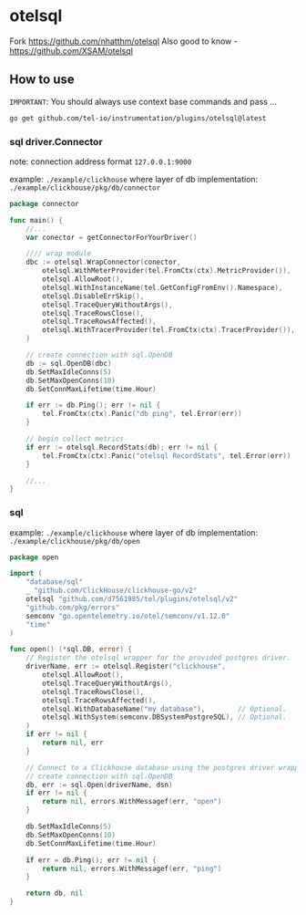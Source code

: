# otelsql

Fork https://github.com/nhatthm/otelsql
Also good to know - https://github.com/XSAM/otelsql

## How to use

`IMPORTANT`: You should always use context base commands and pass ...

```bash
go get github.com/tel-io/instrumentation/plugins/otelsql@latest
```

### sql driver.Connector

note: connection address format `127.0.0.1:9000`

example: `./example/clickhouse` where layer of db implementation: `./example/clickhouse/pkg/db/connector`

```go
package connector

func main() {
	//...
	var conector = getConnectorForYourDriver()

	//// wrap module
	dbc := otelsql.WrapConnector(conector,
		otelsql.WithMeterProvider(tel.FromCtx(ctx).MetricProvider()),
		otelsql.AllowRoot(),
		otelsql.WithInstanceName(tel.GetConfigFromEnv().Namespace),
		otelsql.DisableErrSkip(),
		otelsql.TraceQueryWithoutArgs(),
		otelsql.TraceRowsClose(),
		otelsql.TraceRowsAffected(),
		otelsql.WithTracerProvider(tel.FromCtx(ctx).TracerProvider()),
	)

	// create connection with sql.OpenDB
	db := sql.OpenDB(dbc)
	db.SetMaxIdleConns(5)
	db.SetMaxOpenConns(10)
	db.SetConnMaxLifetime(time.Hour)

	if err := db.Ping(); err != nil {
		tel.FromCtx(ctx).Panic("db ping", tel.Error(err))
	}

	// begin collect metrics
	if err := otelsql.RecordStats(db); err != nil {
		tel.FromCtx(ctx).Panic("otelsql RecordStats", tel.Error(err))
	}

	//...
}

```

### sql

example: `./example/clickhouse` where layer of db implementation: `./example/clickhouse/pkg/db/open`

```go
package open

import (
	"database/sql"
	_ "github.com/ClickHouse/clickhouse-go/v2"
	otelsql "github.com/d7561985/tel/plugins/otelsql/v2"
	"github.com/pkg/errors"
	semconv "go.opentelemetry.io/otel/semconv/v1.12.0"
	"time"
)

func open() (*sql.DB, error) {
	// Register the otelsql wrapper for the provided postgres driver.
	driverName, err := otelsql.Register("clickhouse",
		otelsql.AllowRoot(),
		otelsql.TraceQueryWithoutArgs(),
		otelsql.TraceRowsClose(),
		otelsql.TraceRowsAffected(),
		otelsql.WithDatabaseName("my_database"),        // Optional.
		otelsql.WithSystem(semconv.DBSystemPostgreSQL), // Optional.
	)
	if err != nil {
		return nil, err
	}

	// Connect to a Clickhouse database using the postgres driver wrapper.
	// create connection with sql.OpenDB
	db, err := sql.Open(driverName, dsn)
	if err != nil {
		return nil, errors.WithMessagef(err, "open")
	}

	db.SetMaxIdleConns(5)
	db.SetMaxOpenConns(10)
	db.SetConnMaxLifetime(time.Hour)

	if err = db.Ping(); err != nil {
		return nil, errors.WithMessagef(err, "ping")
	}

	return db, nil
}
```